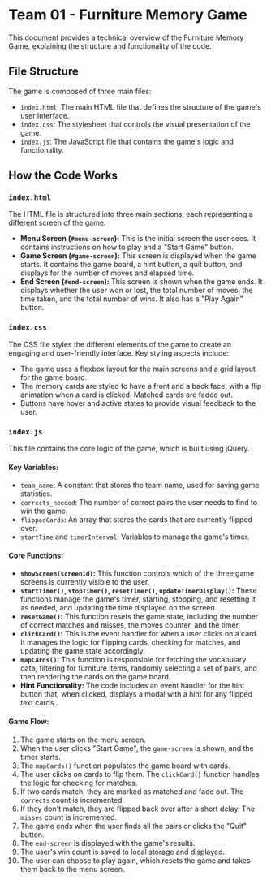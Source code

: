 # Team 01 - Furniture Memory Game

This document provides a technical overview of the Furniture Memory Game, explaining the structure and functionality of the code.

## File Structure

The game is composed of three main files:

* `index.html`: The main HTML file that defines the structure of the game's user interface.
* `index.css`: The stylesheet that controls the visual presentation of the game.
* `index.js`: The JavaScript file that contains the game's logic and functionality.

## How the Code Works

### `index.html`

The HTML file is structured into three main sections, each representing a different screen of the game:

* **Menu Screen (`#menu-screen`):** This is the initial screen the user sees. It contains instructions on how to play and a "Start Game" button.
* **Game Screen (`#game-screen`):** This screen is displayed when the game starts. It contains the game board, a hint button, a quit button, and displays for the number of moves and elapsed time.
* **End Screen (`#end-screen`):** This screen is shown when the game ends. It displays whether the user won or lost, the total number of moves, the time taken, and the total number of wins. It also has a "Play Again" button.

### `index.css`

The CSS file styles the different elements of the game to create an engaging and user-friendly interface. Key styling aspects include:

* The game uses a flexbox layout for the main screens and a grid layout for the game board.
* The memory cards are styled to have a front and a back face, with a flip animation when a card is clicked. Matched cards are faded out.
* Buttons have hover and active states to provide visual feedback to the user.

### `index.js`

This file contains the core logic of the game, which is built using jQuery.

#### Key Variables:

* `team_name`: A constant that stores the team name, used for saving game statistics.
* `corrects_needed`: The number of correct pairs the user needs to find to win the game.
* `flippedCards`: An array that stores the cards that are currently flipped over.
* `startTime` and `timerInterval`: Variables to manage the game's timer.

#### Core Functions:

* **`showScreen(screenId)`:** This function controls which of the three game screens is currently visible to the user.
* **`startTimer()`, `stopTimer()`, `resetTimer()`, `updateTimerDisplay()`:** These functions manage the game's timer, starting, stopping, and resetting it as needed, and updating the time displayed on the screen.
* **`resetGame()`:** This function resets the game state, including the number of correct matches and misses, the moves counter, and the timer.
* **`clickCard()`:** This is the event handler for when a user clicks on a card. It manages the logic for flipping cards, checking for matches, and updating the game state accordingly.
* **`mapCards()`:** This function is responsible for fetching the vocabulary data, filtering for furniture items, randomly selecting a set of pairs, and then rendering the cards on the game board.
* **Hint Functionality:** The code includes an event handler for the hint button that, when clicked, displays a modal with a hint for any flipped text cards.

#### Game Flow:

1.  The game starts on the menu screen.
2.  When the user clicks "Start Game", the `game-screen` is shown, and the timer starts.
3.  The `mapCards()` function populates the game board with cards.
4.  The user clicks on cards to flip them. The `clickCard()` function handles the logic for checking for matches.
5.  If two cards match, they are marked as matched and fade out. The `corrects` count is incremented.
6.  If they don't match, they are flipped back over after a short delay. The `misses` count is incremented.
7.  The game ends when the user finds all the pairs or clicks the "Quit" button.
8.  The `end-screen` is displayed with the game's results.
9.  The user's win count is saved to local storage and displayed.
10. The user can choose to play again, which resets the game and takes them back to the menu screen.